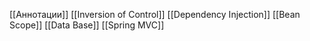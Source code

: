 [[Аннотации]]
[[Inversion of Control]]
[[Dependency Injection]]
[[Bean Scope]]
[[Data Base]]
[[Spring MVC]]